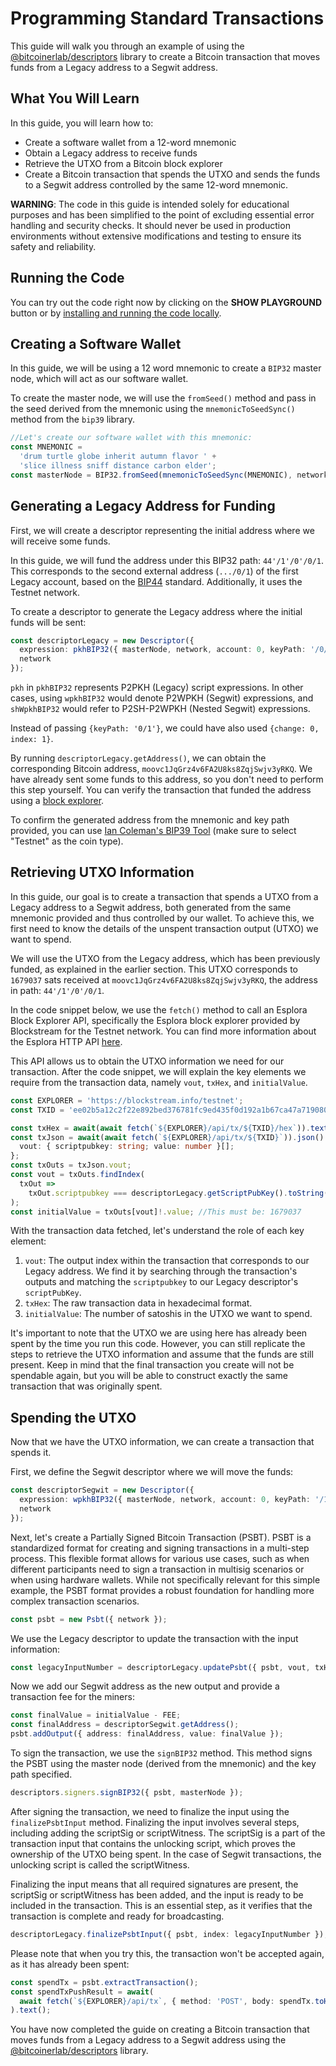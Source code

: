 # Programming Standard Transactions

This guide will walk you through an example of using the [@bitcoinerlab/descriptors](https://bitcoinerlab.com/modules/descriptors) library to create a Bitcoin transaction that moves funds from a Legacy address to a Segwit address.

## What You Will Learn

In this guide, you will learn how to:

- Create a software wallet from a 12-word mnemonic
- Obtain a Legacy address to receive funds
- Retrieve the UTXO from a Bitcoin block explorer
- Create a Bitcoin transaction that spends the UTXO and sends the funds to a Segwit address controlled by the same 12-word mnemonic.

**WARNING**: The code in this guide is intended solely for educational purposes and has been simplified to the point of excluding essential error handling and security checks. It should never be used in production environments without extensive modifications and testing to ensure its safety and reliability.

## Running the Code

You can try out the code right now by clicking on the **SHOW PLAYGROUND** button or by [installing and running the code locally](https://github.com/bitcoinerlab/playground).

## Creating a Software Wallet

In this guide, we will be using a 12 word mnemonic to create a `BIP32` master node, which will act as our software wallet.

To create the master node, we will use the `fromSeed()` method and pass in the seed derived from the mnemonic using the `mnemonicToSeedSync()` method from the `bip39` library.

```typescript
//Let's create our software wallet with this mnemonic:
const MNEMONIC =
  'drum turtle globe inherit autumn flavor ' +
  'slice illness sniff distance carbon elder';
const masterNode = BIP32.fromSeed(mnemonicToSeedSync(MNEMONIC), network);
```

## Generating a Legacy Address for Funding

First, we will create a descriptor representing the initial address where we will receive some funds.

In this guide, we will fund the address under this BIP32 path: `44'/1'/0'/0/1`. This corresponds to the second external address (`.../0/1`) of the first Legacy account, based on the [BIP44](https://github.com/bitcoin/bips/blob/master/bip-0044.mediawiki) standard. Additionally, it uses the Testnet network.

To create a descriptor to generate the Legacy address where the initial funds will be sent:

```typescript
const descriptorLegacy = new Descriptor({
  expression: pkhBIP32({ masterNode, network, account: 0, keyPath: '/0/1' }),
  network
});
```

`pkh` in `pkhBIP32` represents P2PKH (Legacy) script expressions. In other cases, using `wpkhBIP32` would denote P2WPKH (Segwit) expressions, and `shWpkhBIP32` would refer to P2SH-P2WPKH (Nested Segwit) expressions.

Instead of passing `{keyPath: '0/1'}`, we could have also used `{change: 0, index: 1}`.

By running `descriptorLegacy.getAddress()`, we can obtain the corresponding Bitcoin address, `moovc1JqGrz4v6FA2U8ks8ZqjSwjv3yRKQ`. We have already sent some funds to this address, so you don't need to perform this step yourself. You can verify the transaction that funded the address using a [block explorer](https://tinyurl.com/mu82nmzw).

To confirm the generated address from the mnemonic and key path provided, you can use [Ian Coleman's BIP39 Tool](https://iancoleman.io/bip39/) (make sure to select "Testnet" as the coin type).

## Retrieving UTXO Information

In this guide, our goal is to create a transaction that spends a UTXO from a Legacy address to a Segwit address, both generated from the same mnemonic provided and thus controlled by our wallet. To achieve this, we first need to know the details of the unspent transaction output (UTXO) we want to spend.

We will use the UTXO from the Legacy address, which has been previously funded, as explained in the earlier section. This UTXO corresponds to `1679037` sats received at `moovc1JqGrz4v6FA2U8ks8ZqjSwjv3yRKQ`, the address in path: `44'/1'/0'/0/1`.

In the code snippet below, we use the `fetch()` method to call an Esplora Block Explorer API, specifically the Esplora block explorer provided by Blockstream for the Testnet network. You can find more information about the Esplora HTTP API [here](https://github.com/Blockstream/esplora/blob/master/API.md).

This API allows us to obtain the UTXO information we need for our transaction. After the code snippet, we will explain the key elements we require from the transaction data, namely `vout`, `txHex`, and `initialValue`.

```typescript
const EXPLORER = 'https://blockstream.info/testnet';
const TXID = 'ee02b5a12c2f22e892bed376781fc9ed435f0d192a1b67ca47a7190804d8e868';

const txHex = await(await fetch(`${EXPLORER}/api/tx/${TXID}/hex`)).text();
const txJson = await(await fetch(`${EXPLORER}/api/tx/${TXID}`)).json() as {
  vout: { scriptpubkey: string; value: number }[];
};
const txOuts = txJson.vout;
const vout = txOuts.findIndex(
  txOut =>
    txOut.scriptpubkey === descriptorLegacy.getScriptPubKey().toString('hex')
);
const initialValue = txOuts[vout]!.value; //This must be: 1679037
```

With the transaction data fetched, let's understand the role of each key element:

1. `vout`: The output index within the transaction that corresponds to our Legacy address. We find it by searching through the transaction's outputs and matching the `scriptpubkey` to our Legacy descriptor's `scriptPubKey`.
2. `txHex`: The raw transaction data in hexadecimal format.
3. `initialValue`: The number of satoshis in the UTXO we want to spend.

It's important to note that the UTXO we are using here has already been spent by the time you run this code. However, you can still replicate the steps to retrieve the UTXO information and assume that the funds are still present. Keep in mind that the final transaction you create will not be spendable again, but you will be able to construct exactly the same transaction that was originally spent.

## Spending the UTXO

Now that we have the UTXO information, we can create a transaction that spends it.

First, we define the Segwit descriptor where we will move the funds:

```typescript
const descriptorSegwit = new Descriptor({
  expression: wpkhBIP32({ masterNode, network, account: 0, keyPath: '/1/0' }),
  network
});
```

Next, let's create a Partially Signed Bitcoin Transaction (PSBT). PSBT is a standardized format for creating and signing transactions in a multi-step process. This flexible format allows for various use cases, such as when different participants need to sign a transaction in multisig scenarios or when using hardware wallets. While not specifically relevant for this simple example, the PSBT format provides a robust foundation for handling more complex transaction scenarios.

```typescript
const psbt = new Psbt({ network });
```

We use the Legacy descriptor to update the transaction with the input information:

```typescript
const legacyInputNumber = descriptorLegacy.updatePsbt({ psbt, vout, txHex });
```

Now we add our Segwit address as the new output and provide a transaction fee for the miners:

```typescript
const finalValue = initialValue - FEE;
const finalAddress = descriptorSegwit.getAddress();
psbt.addOutput({ address: finalAddress, value: finalValue });
```

To sign the transaction, we use the `signBIP32` method. This method signs the PSBT using the master node (derived from the mnemonic) and the key path specified.

```typescript
descriptors.signers.signBIP32({ psbt, masterNode });
```

After signing the transaction, we need to finalize the input using the `finalizePsbtInput` method. Finalizing the input involves several steps, including adding the scriptSig or scriptWitness. The scriptSig is a part of the transaction input that contains the unlocking script, which proves the ownership of the UTXO being spent. In the case of Segwit transactions, the unlocking script is called the scriptWitness.

Finalizing the input means that all required signatures are present, the scriptSig or scriptWitness has been added, and the input is ready to be included in the transaction. This is an essential step, as it verifies that the transaction is complete and ready for broadcasting.

```typescript
descriptorLegacy.finalizePsbtInput({ psbt, index: legacyInputNumber });
```

Please note that when you try this, the transaction won't be accepted again, as it has already been spent:

```typescript
const spendTx = psbt.extractTransaction();
const spendTxPushResult = await(
  await fetch(`${EXPLORER}/api/tx`, { method: 'POST', body: spendTx.toHex() })
).text();
```

You have now completed the guide on creating a Bitcoin transaction that moves funds from a Legacy address to a Segwit address using the [@bitcoinerlab/descriptors](https://bitcoinerlab.com/modules/descriptors) library.
